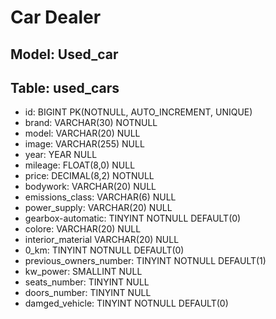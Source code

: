 # Car Dealer

## Model: Used_car

## Table: used_cars

- id:                       BIGINT          PK(NOTNULL, AUTO_INCREMENT, UNIQUE)
- brand:                    VARCHAR(30)     NOTNULL
- model:                    VARCHAR(20)     NULL
- image:                    VARCHAR(255)    NULL
- year:                     YEAR            NULL
- mileage:                  FLOAT(8,0)      NULL
- price:                    DECIMAL(8,2)    NOTNULL
- bodywork:                 VARCHAR(20)     NULL
- emissions_class:          VARCHAR(6)      NULL
- power_supply:             VARCHAR(20)     NULL
- gearbox-automatic:        TINYINT         NOTNULL DEFAULT(0)
- colore:                   VARCHAR(20)     NULL
- interior_material         VARCHAR(20)     NULL
- 0_km:                     TINYINT         NOTNULL DEFAULT(0)
- previous_owners_number:   TINYINT         NOTNULL DEFAULT(1)
- kw_power:                 SMALLINT        NULL
- seats_number:             TINYINT         NULL
- doors_number:             TINYINT         NULL
- damged_vehicle:           TINYINT         NOTNULL DEFAULT(0)